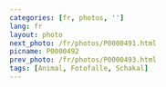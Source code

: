 ```yaml
---
categories: [fr, photos, '']
lang: fr
layout: photo
next_photo: /fr/photos/P0000491.html
picname: P0000492
prev_photo: /fr/photos/P0000493.html
tags: [Animal, Fotofalle, Schakal]
---
```

